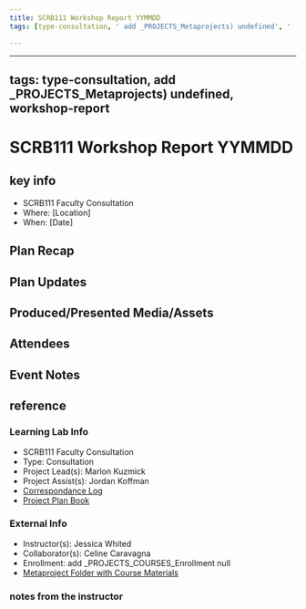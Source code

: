 ```yaml
---
title: SCRB111 Workshop Report YYMMDD
tags: [type-consultation, ' add _PROJECTS_Metaprojects) undefined', '  workshop-report']

---
```


---
tags: type-consultation, add _PROJECTS_Metaprojects) undefined,  workshop-report
---


# SCRB111 Workshop Report YYMMDD

## key info
- SCRB111 Faculty Consultation
- Where: [Location]
- When: [Date]

## Plan Recap 

## Plan Updates 

## Produced/Presented Media/Assets

## Attendees

## Event Notes 


## reference
### Learning Lab Info
* SCRB111 Faculty Consultation
* Type: Consultation
* Project Lead(s): Marlon Kuzmick
* Project Assist(s): Jordan Koffman
* [Correspondance Log](https://drive.google.com/drive/folders/1X-M7RNbGCHlTWYhSqnK7aVakHwwXODTU?usp=drive_link)
* [Project Plan Book](https://hackmd.io/@ll-23-24/S1F5pxrR3)

### External Info
* Instructor(s): Jessica Whited
* Collaborator(s): Celine Caravagna
* Enrollment: add _PROJECTS_COURSES_Enrollment null
* [Metaproject Folder with Course Materials](https://drive.google.com/drive/folders/194JZlv4Ajf5qmQY51EFoYGiXBrTb7AM2)



### notes from the instructor





